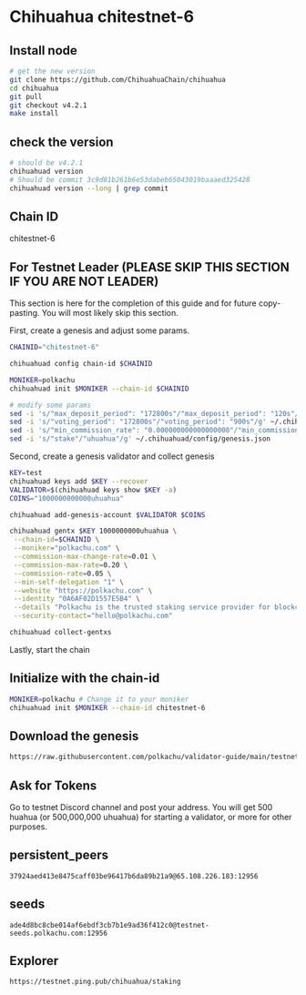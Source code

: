 # Chihuahua chitestnet-6

## Install node

```bash
# get the new version
git clone https://github.com/ChihuahuaChain/chihuahua
cd chihuahua
git pull
git checkout v4.2.1
make install
```

## check the version

```bash
# should be v4.2.1
chihuahuad version
# Should be commit 3c9d81b261b6e53dabeb65043019baaaed325428
chihuahuad version --long | grep commit
```

## Chain ID

chitestnet-6

## For Testnet Leader (PLEASE SKIP THIS SECTION IF YOU ARE NOT LEADER)

This section is here for the completion of this guide and for future copy-pasting. You will most likely skip this section.

First, create a genesis and adjust some params.

```bash
CHAINID="chitestnet-6"

chihuahuad config chain-id $CHAINID

MONIKER=polkachu
chihuahuad init $MONIKER --chain-id $CHAINID

# modify some params
sed -i 's/"max_deposit_period": "172800s"/"max_deposit_period": "120s"/g' ~/.chihuahuad/config/genesis.json
sed -i 's/"voting_period": "172800s"/"voting_period": "900s"/g' ~/.chihuahuad/config/genesis.json
sed -i 's/"min_commission_rate": "0.000000000000000000"/"min_commission_rate": "0.05"/g' ~/.chihuahuad/config/genesis.json
sed -i 's/"stake"/"uhuahua"/g' ~/.chihuahuad/config/genesis.json
```

Second, create a genesis validator and collect genesis

```bash
KEY=test
chihuahuad keys add $KEY --recover
VALIDATOR=$(chihuahuad keys show $KEY -a)
COINS="1000000000000uhuahua"

chihuahuad add-genesis-account $VALIDATOR $COINS

chihuahuad gentx $KEY 1000000000uhuahua \
 --chain-id=$CHAINID \
 --moniker="polkachu.com" \
 --commission-max-change-rate=0.01 \
 --commission-max-rate=0.20 \
 --commission-rate=0.05 \
 --min-self-delegation "1" \
 --website "https://polkachu.com" \
 --identity "0A6AF02D1557E5B4" \
 --details "Polkachu is the trusted staking service provider for blockchain projects. 100% refund for downtime slash. Contact us at hello@polkachu.com" \
 --security-contact="hello@polkachu.com"

chihuahuad collect-gentxs
```

Lastly, start the chain

## Initialize with the chain-id

```bash
MONIKER=polkachu # Change it to your moniker
chihuahuad init $MONIKER --chain-id chitestnet-6
```

## Download the genesis

```bash
https://raw.githubusercontent.com/polkachu/validator-guide/main/testnet-genesis/chihuahua/chitestnet-6/genesis.json
```

## Ask for Tokens

Go to testnet Discord channel and post your address. You will get 500 huahua (or 500,000,000 uhuahua) for starting a validator, or more for other purposes.

## persistent_peers

```
37924aed413e8475caff03be96417b6da89b21a9@65.108.226.183:12956
```

## seeds

```
ade4d8bc8cbe014af6ebdf3cb7b1e9ad36f412c0@testnet-seeds.polkachu.com:12956
```

## Explorer

```
https://testnet.ping.pub/chihuahua/staking
```
